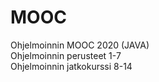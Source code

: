 # MOOC

Ohjelmoinnin MOOC 2020 (JAVA) <br />
Ohjelmoinnin perusteet 1-7  <br />
Ohjelmoinnin jatkokurssi 8-14 <br />
